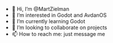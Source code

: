 - 👋 Hi, I’m @MartZielman
- 👀 I’m interested in Godot and AvdanOS
- 🌱 I’m currently learning Godot
- 💞️ I’m looking to collaborate on projects
- 📫 How to reach me: just message me

<!---
MartZielman/MartZielman is a ✨ special ✨ repository because its `README.md` (this file) appears on your GitHub profile.
You can click the Preview link to take a look at your changes.
--->
